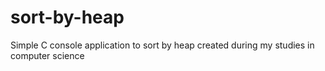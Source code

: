 # sort-by-heap
Simple C console application to sort by heap created during my studies in computer science
